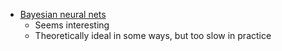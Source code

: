 - [Bayesian neural nets](http://www.psi.toronto.edu/publications/2011/Bioinformatics2011.pdf)
  - Seems interesting
  - Theoretically ideal in some ways, but too slow in practice
